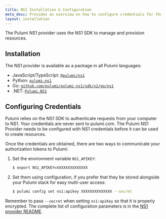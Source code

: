 ```yaml
---
title: NS1 Installation & Configuration
meta_desc: Provides an overview on how to configure credentials for the Pulumi NS1 Provider.
layout: installation
---
```


The Pulumi NS1 provider uses the NS1 SDK to manage and provision resources.

## Installation

The NS1 provider is available as a package in all Pulumi languages:

* JavaScript/TypeScript: [`@pulumi/ns1`](https://www.npmjs.com/package/@pulumi/ns1)
* Python: [`pulumi-ns1`](https://pypi.org/project/pulumi-ns1/)
* Go: [`github.com/pulumi/pulumi-ns1/sdk/v2/go/ns1`](https://github.com/pulumi/pulumi-ns1)
* .NET: [`Pulumi.NS1`](https://www.nuget.org/packages/Pulumi.Ns1)

## Configuring Credentials

Pulumi relies on the NS1 SDK to authenticate requests from your computer to NS1. Your credentials are never sent
to pulumi.com.
The Pulumi NS1 Provider needs to be configured with NS1 credentials
before it can be used to create resources.

Once the credentials are obtained, there are two ways to communicate your authorization tokens to Pulumi:

1. Set the environment variable `NS1_APIKEY`:

    ```bash
    $ export NS1_APIKEY=XXXXXXXXXXXXXX
    ```

2. Set them using configuration, if you prefer that they be stored alongside your Pulumi stack for easy multi-user access:

    ```bash
    $ pulumi config set ns1:apikey XXXXXXXXXXXXXX --secret
    ```

Remember to pass `--secret` when setting `ns1:apiKey` so that it is properly encrypted. The complete list of
configuration parameters is in the
[NS1 provider README](https://github.com/pulumi/pulumi-ns1/blob/master/README.md).
